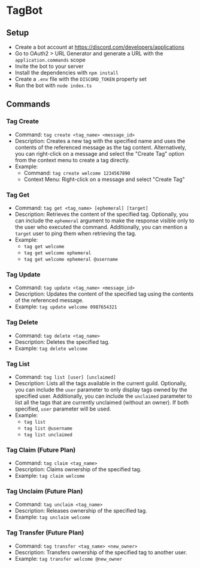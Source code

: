 # TagBot

## Setup

* Create a bot account at https://discord.com/developers/applications
* Go to OAuth2 > URL Generator and generate a URL with the `application.commands` scope
* Invite the bot to your server
* Install the dependencies with `npm install`
* Create a `.env` file with the `DISCORD_TOKEN` property set
* Run the bot with `node index.ts`

## Commands

### Tag Create

- Command: `tag create <tag_name> <message_id>`
- Description: Creates a new tag with the specified name and uses the contents of the referenced message as the tag
  content. Alternatively, you can right-click on a message and select the "Create Tag" option from the context menu to
  create a tag directly.
- Example:
    - Command: `tag create welcome 1234567890`
    - Context Menu: Right-click on a message and select "Create Tag"

### Tag Get

- Command: `tag get <tag_name> [ephemeral] [target]`
- Description: Retrieves the content of the specified tag. Optionally, you can include the `ephemeral` argument to make
  the response visible only to the user who executed the command. Additionally, you can mention a `target` user to ping
  them when retrieving the tag.
- Example:
    - `tag get welcome`
    - `tag get welcome ephemeral`
    - `tag get welcome ephemeral @username`

### Tag Update

- Command: `tag update <tag_name> <message_id>`
- Description: Updates the content of the specified tag using the contents of the referenced message.
- Example: `tag update welcome 0987654321`

### Tag Delete

- Command: `tag delete <tag_name>`
- Description: Deletes the specified tag.
- Example: `tag delete welcome`

### Tag List

- Command: `tag list [user] [unclaimed]`
- Description: Lists all the tags available in the current guild. Optionally, you can include the `user` parameter to
  only display tags owned by the specified user. Additionally, you can include the `unclaimed` parameter to list all the
  tags that are currently unclaimed (without an owner). If both specified, `user` parameter will be used.
- Example:
    - `tag list`
    - `tag list @username`
    - `tag list unclaimed`

### Tag Claim (Future Plan)

- Command: `tag claim <tag_name>`
- Description: Claims ownership of the specified tag.
- Example: `tag claim welcome`

### Tag Unclaim (Future Plan)

- Command: `tag unclaim <tag_name>`
- Description: Releases ownership of the specified tag.
- Example: `tag unclaim welcome`

### Tag Transfer (Future Plan)

- Command: `tag transfer <tag_name> <new_owner>`
- Description: Transfers ownership of the specified tag to another user.
- Example: `tag transfer welcome @new_owner`
